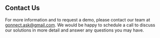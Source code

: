 ## Contact Us
For more information and to request a demo, please contact our team at gonnect.ask@gmail.com. We would be happy to schedule a call to discuss our solutions in more detail and answer any questions you may have.